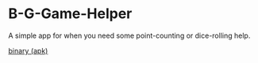 # B-G-Game-Helper

A simple app for when you need some point-counting or dice-rolling help.

[binary (apk)](https://github.com/CheessieStew/B-G-Game-Helper/raw/master/BC_Games_Helper_1_0.apk)
